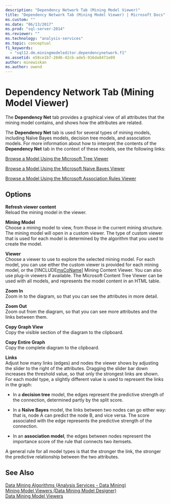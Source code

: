 ```yaml
---
description: "Dependency Network Tab (Mining Model Viewer)"
title: "Dependency Network Tab (Mining Model Viewer) | Microsoft Docs"
ms.custom: ""
ms.date: "06/13/2017"
ms.prod: "sql-server-2014"
ms.reviewer: ""
ms.technology: "analysis-services"
ms.topic: conceptual
f1_keywords: 
  - "sql12.dm.miningmodeleditor.dependencynetwork.f1"
ms.assetid: e58ce1b7-20d6-42cb-ade5-916da8471e09
author: minewiskan
ms.author: owend
---
```

# Dependency Network Tab (Mining Model Viewer)
  The **Dependency Net** tab provides a graphical view of all attributes that the mining model contains, and shows how the attributes are related.  
  
 The **Dependency Net**  tab is used for several types of mining models, including Naïve Bayes models, decision tree models, and association models. For more information about how to interpret the contents of the **Dependency Net**  tab in the context of these models, see the following links:  
  
 [Browse a Model Using the Microsoft Tree Viewer](data-mining/browse-a-model-using-the-microsoft-tree-viewer.md)  
  
 [Browse a Model Using the Microsoft Naive Bayes Viewer](data-mining/browse-a-model-using-the-microsoft-naive-bayes-viewer.md)  
  
 [Browse a Model Using the Microsoft Association Rules Viewer](data-mining/browse-a-model-using-the-microsoft-association-rules-viewer.md)  
  
## Options  
 **Refresh viewer content**  
 Reload the mining model in the viewer.  
  
 **Mining Model**  
 Choose a mining model to view, from those in the current mining structure. The mining model will open in a custom viewer. The type of custom viewer that is used for each model is determined by the algorithm that you used to create the model.  
  
 **Viewer**  
 Choose a viewer to use to explore the selected mining model. For each model, you can use either the custom viewer is provided for each mining model, or the [!INCLUDE[msCoName](../includes/msconame-md.md)] Mining Content Viewer. You can also use plug-in viewers if available. The Microsoft Content Tree Viewer can be used with all models, and represents the model content in an HTML table.  
  
 **Zoom In**  
 Zoom in to the diagram, so that you can see the attributes in more detail.  
  
 **Zoom Out**  
 Zoom out from the diagram, so that you can see more attributes and the links between them.  
  
 **Copy Graph View**  
 Copy the visible section of the diagram to the clipboard.  
  
 **Copy Entire Graph**  
 Copy the complete diagram to the clipboard.  
  
 **Links**  
 Adjust how many links (edges) and nodes the viewer shows by adjusting the slider to the right of the attributes. Dragging the slider bar down increases the threshold value, so that only the strongest links are shown. For each model type, a slightly different value is used to represent the links in the graph:  
  
-   In a **decision tree** model, the edges represent the predictive strength of the connection, determined partly by the split score.  
  
-   In a **Naïve Bayes** model, the links between two nodes can go either way: that is, node A can predict the node B, and vice versa. The score associated with the edge represents the predictive strength of the connection.  
  
-   In an **association model**, the edges between nodes represent the importance score of the rule that connects two itemsets.  
  
 A general rule for all model types is that the stronger the link, the stronger the predictive relationship between the two attributes.  
  
## See Also  
 [Data Mining Algorithms &#40;Analysis Services - Data Mining&#41;](data-mining/data-mining-algorithms-analysis-services-data-mining.md)   
 [Mining Model Viewers &#40;Data Mining Model Designer&#41;](mining-model-viewers-data-mining-model-designer.md)   
 [Data Mining Model Viewers](data-mining/data-mining-model-viewers.md)  
  
  
